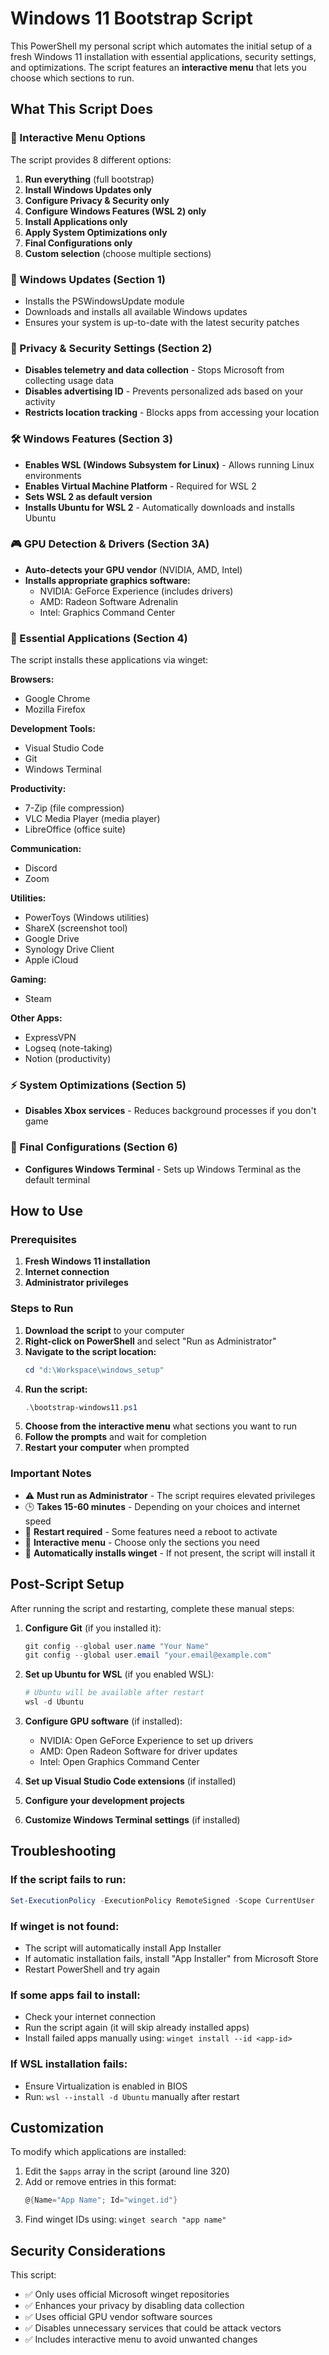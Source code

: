 # Windows 11 Bootstrap Script

This PowerShell my personal script which automates the initial setup of a fresh Windows 11 installation with essential applications, security settings, and optimizations. The script features an **interactive menu** that lets you choose which sections to run.

## What This Script Does

### 🎯 Interactive Menu Options
The script provides 8 different options:
1. **Run everything** (full bootstrap)
2. **Install Windows Updates only**
3. **Configure Privacy & Security only**
4. **Configure Windows Features (WSL 2) only**
5. **Install Applications only**
6. **Apply System Optimizations only**
7. **Final Configurations only**
8. **Custom selection** (choose multiple sections)

### 🔄 Windows Updates (Section 1)
- Installs the PSWindowsUpdate module
- Downloads and installs all available Windows updates
- Ensures your system is up-to-date with the latest security patches

### 🔐 Privacy & Security Settings (Section 2)
- **Disables telemetry and data collection** - Stops Microsoft from collecting usage data
- **Disables advertising ID** - Prevents personalized ads based on your activity
- **Restricts location tracking** - Blocks apps from accessing your location

### 🛠️ Windows Features (Section 3)
- **Enables WSL (Windows Subsystem for Linux)** - Allows running Linux environments
- **Enables Virtual Machine Platform** - Required for WSL 2
- **Sets WSL 2 as default version**
- **Installs Ubuntu for WSL 2** - Automatically downloads and installs Ubuntu

### 🎮 GPU Detection & Drivers (Section 3A)
- **Auto-detects your GPU vendor** (NVIDIA, AMD, Intel)
- **Installs appropriate graphics software:**
  - NVIDIA: GeForce Experience (includes drivers)
  - AMD: Radeon Software Adrenalin
  - Intel: Graphics Command Center

### 📱 Essential Applications (Section 4)
The script installs these applications via winget:

**Browsers:**
- Google Chrome
- Mozilla Firefox

**Development Tools:**
- Visual Studio Code
- Git
- Windows Terminal

**Productivity:**
- 7-Zip (file compression)
- VLC Media Player (media player)
- LibreOffice (office suite)

**Communication:**
- Discord
- Zoom

**Utilities:**
- PowerToys (Windows utilities)
- ShareX (screenshot tool)
- Google Drive
- Synology Drive Client
- Apple iCloud

**Gaming:**
- Steam

**Other Apps:**
- ExpressVPN
- Logseq (note-taking)
- Notion (productivity)

### ⚡ System Optimizations (Section 5)
- **Disables Xbox services** - Reduces background processes if you don't game

### 🎯 Final Configurations (Section 6)
- **Configures Windows Terminal** - Sets up Windows Terminal as the default terminal

## How to Use

### Prerequisites
1. **Fresh Windows 11 installation**
2. **Internet connection**
3. **Administrator privileges**

### Steps to Run
1. **Download the script** to your computer
2. **Right-click on PowerShell** and select "Run as Administrator"
3. **Navigate to the script location:**
   ```powershell
   cd "d:\Workspace\windows_setup"
   ```
4. **Run the script:**
   ```powershell
   .\bootstrap-windows11.ps1
   ```
5. **Choose from the interactive menu** what sections you want to run
6. **Follow the prompts** and wait for completion
7. **Restart your computer** when prompted

### Important Notes
- ⚠️ **Must run as Administrator** - The script requires elevated privileges
- 🕒 **Takes 15-60 minutes** - Depending on your choices and internet speed
- 🔄 **Restart required** - Some features need a reboot to activate
- 🎯 **Interactive menu** - Choose only the sections you need
- 📝 **Automatically installs winget** - If not present, the script will install it

## Post-Script Setup

After running the script and restarting, complete these manual steps:

1. **Configure Git** (if you installed it):
   ```powershell
   git config --global user.name "Your Name"
   git config --global user.email "your.email@example.com"
   ```

2. **Set up Ubuntu for WSL** (if you enabled WSL):
   ```powershell
   # Ubuntu will be available after restart
   wsl -d Ubuntu
   ```

3. **Configure GPU software** (if installed):
   - NVIDIA: Open GeForce Experience to set up drivers
   - AMD: Open Radeon Software for driver updates
   - Intel: Open Graphics Command Center

4. **Set up Visual Studio Code extensions** (if installed)
5. **Configure your development projects**
6. **Customize Windows Terminal settings** (if installed)

## Troubleshooting

### If the script fails to run:
```powershell
Set-ExecutionPolicy -ExecutionPolicy RemoteSigned -Scope CurrentUser
```

### If winget is not found:
- The script will automatically install App Installer
- If automatic installation fails, install "App Installer" from Microsoft Store
- Restart PowerShell and try again

### If some apps fail to install:
- Check your internet connection
- Run the script again (it will skip already installed apps)
- Install failed apps manually using: `winget install --id <app-id>`

### If WSL installation fails:
- Ensure Virtualization is enabled in BIOS
- Run: `wsl --install -d Ubuntu` manually after restart

## Customization

To modify which applications are installed:

1. Edit the `$apps` array in the script (around line 320)
2. Add or remove entries in this format:
   ```powershell
   @{Name="App Name"; Id="winget.id"}
   ```
3. Find winget IDs using: `winget search "app name"`

## Security Considerations

This script:
- ✅ Only uses official Microsoft winget repositories
- ✅ Enhances your privacy by disabling data collection
- ✅ Uses official GPU vendor software sources
- ✅ Disables unnecessary services that could be attack vectors
- ✅ Includes interactive menu to avoid unwanted changes
